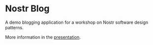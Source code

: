 # Nostr Blog

A demo blogging application for a workshop on Nostr software design patterns.

More information in the [presentation](https://vstabile.github.io/workshop-nostr-design-patterns/).
